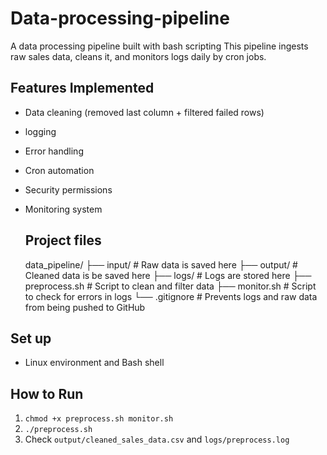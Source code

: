 # Data-processing-pipeline

A data processing pipeline built with bash scripting
This pipeline ingests raw sales data, cleans it, and monitors logs daily by cron jobs.

## Features Implemented
- Data cleaning (removed last column + filtered failed rows)
-  logging
- Error handling
- Cron automation 
- Security permissions
- Monitoring system

  ## Project files
  data_pipeline/
├── input/ # Raw data is saved here
├── output/ # Cleaned data is be saved here
├── logs/ # Logs are stored here
├── preprocess.sh # Script to clean and filter data
├── monitor.sh # Script to check for errors in logs
└── .gitignore # Prevents logs and raw data from being pushed to GitHub

## Set up
- Linux environment and Bash shell

## How to Run
1. `chmod +x preprocess.sh monitor.sh`
2. `./preprocess.sh`
3. Check `output/cleaned_sales_data.csv` and `logs/preprocess.log`

